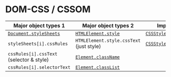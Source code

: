 # DOM-CSS / CSSOM

| Major object types 1 | Major object types 2 | Important method |
| ---- | ---- | ---- |
| [`Document.styleSheets`](https://developer.mozilla.org/en-US/docs/Web/API/Document/styleSheets) | [`HTMLElement.style`](https://developer.mozilla.org/en-US/docs/Web/API/HTMLElement/style) | [`CSSStyleSheet.insertRule()`](https://developer.mozilla.org/en-US/docs/Web/API/CSSStyleSheet/insertRule) |
| `styleSheets[i].cssRules` | `HTMLElement.style.cssText` (just style) | [`CSSStyleSheet.deleteRule()`](https://developer.mozilla.org/en-US/docs/Web/API/CSSStyleSheet/deleteRule) |
| `cssRules[i].cssText` (selector & style) | [`Element.className`](https://developer.mozilla.org/en-US/docs/Web/API/Element/className) |  |
| `cssRules[i].selectorText` | [`Element.classList`](https://developer.mozilla.org/en-US/docs/Web/API/Element/classList) |  |